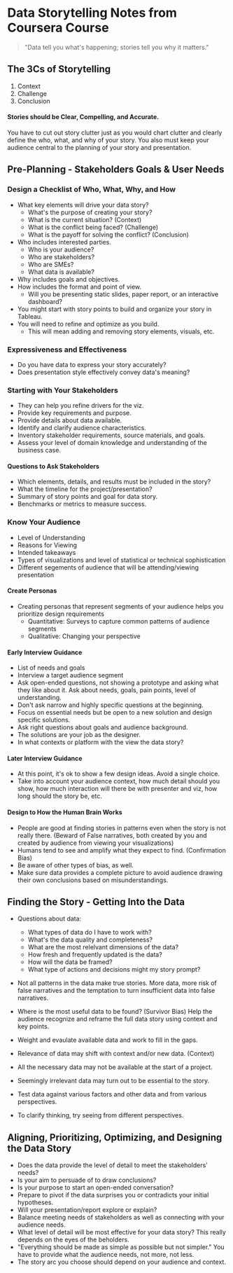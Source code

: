 # Data Storytelling Notes from Coursera Course

> "Data tell you what's happening; stories tell you why it matters."

## The 3Cs of Storytelling
1. Context
1. Challenge
1. Conclusion

#### Stories should be Clear, Compelling, and Accurate.

You have to cut out story clutter just as you would chart clutter and clearly define the who, what, and why of your story. You also must keep your audience central to the planning of your story and presentation.

## Pre-Planning - Stakeholders Goals & User Needs

### Design a Checklist of Who, What, Why, and How

- What key elements will drive your data story?
    - What's the purpose of creating your story?
    - What is the current situation? (Context)
    - What is the conflict being faced? (Challenge)
    - What is the payoff for solving the conflict? (Conclusion)
- Who includes interested parties.
    - Who is your audience?
    - Who are stakeholders?
    - Who are SMEs?
    - What data is available?
- Why includes goals and objectives.
- How includes the format and point of view.
    - Will you be presenting static slides, paper report, or an interactive dashboard?
- You might start with story points to build and organize your story in Tableau.
- You will need to refine and optimize as you build.
    - This will mean adding and removing story elements, visuals, etc.

### Expressiveness and Effectiveness

- Do you have data to express your story accurately?
- Does presentation style effectively convey data's meaning?

### Starting with Your Stakeholders

- They can help you refine drivers for the viz.
- Provide key requirements and purpose.
- Provide details about data available.
- Identify and clarify audience characteristics.
- Inventory stakeholder requirements, source materials, and goals.
- Assess your level of domain knowledge and understanding of the business case.

#### Questions to Ask Stakeholders

- Which elements, details, and results must be included in the story?
- What the timeline for the project/presentation?
- Summary of story points and goal for data story.
- Benchmarks or metrics to measure success.

### Know Your Audience

- Level of Understanding
- Reasons for Viewing
- Intended takeaways
- Types of visualizations and level of statistical or technical sophistication
- Different segements of audience that will be attending/viewing presentation

#### Create Personas

- Creating personas that represent segments of your audience helps you prioritize design requirements
    - Quantitative: Surveys to capture common patterns of audience segments
    - Qualitative: Changing your perspective
    
#### Early Interview Guidance

- List of needs and goals
- Interview a target audience segment
- Ask open-ended questions, not showing a prototype and asking what they like about it. Ask about needs, goals, pain points, level of understanding.
- Don't ask narrow and highly specific questions at the beginning.
- Focus on essential needs but be open to a new solution and design specific solutions.
- Ask right questions about goals and audience background.
- The solutions are your job as the designer.
- In what contexts or platform with the view the data story?

#### Later Interview Guidance

- At this point, it's ok to show a few design ideas. Avoid a single choice.
- Take into account your audience context, how much detail should you show, how much interaction will there be with presenter and viz, how long should the story be, etc.

#### Design to How the Human Brain Works

- People are good at finding stories in patterns even when the story is not really there. (Beward of False narratives, both created by you and created by audience from viewing your visualizations)
- Humans tend to see and amplify what they expect to find. (Confirmation Bias)
- Be aware of other types of bias, as well.
- Make sure data provides a complete picture to avoid audience drawing their own conclusions based on misunderstandings.

## Finding the Story - Getting Into the Data

- Questions about data:
    - What types of data do I have to work with?
    - What's the data quality and completeness?
    - What are the most relelvant dimensions of the data?
    - How fresh and frequently updated is the data?
    - How will the data be framed?
    - What type of actions and decisions might my story prompt?
    
- Not all patterns in the data make true stories. More data, more risk of false narratives and the temptation to turn insufficient data into false narratives.
- Where is the most useful data to be found? (Survivor Bias) Help the audience recognize and reframe the full data story using context and key points.
- Weight and evaulate available data and work to fill in the gaps.
- Relevance of data may shift with context and/or new data. (Context)
- All the necessary data may not be available at the start of a project.
- Seemingly irrelevant data may turn out to be essential to the story.
- Test data against various factors and other data and from various perspectives.
- To clarify thinking, try seeing from different perspectives.

## Aligning, Prioritizing, Optimizing, and Designing the Data Story

- Does the data provide the level of detail to meet the stakeholders' needs?
- Is your aim to persuade of to draw conclusions?
- Is your purpose to start an open-ended conversation?
- Prepare to pivot if the data surprises you or contradicts your initial hypotheses.
- Will your presentation/report explore or explain?
- Balance meeting needs of stakeholders as well as connecting with your audience needs.
- What level of detail will be most effective for your data story? This really depends on the eyes of the beholders.
- "Everything should be made as simple as possible but not simpler." You have to provide what the audience needs, not more, not less.
- The story arc you choose should depend on your audience and context.